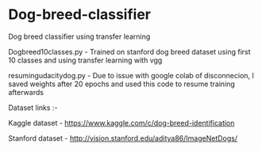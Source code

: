 # Dog-breed-classifier
Dog breed classifier using transfer learning

Dogbreed10classes.py - Trained on stanford dog breed dataset using first 10 classes and using transfer learning with vgg

resumingudacitydog.py - Due to issue with google colab of disconnecion, I saved weights after 20 epochs and used this code to resume training afterwards

Dataset links :- 

Kaggle dataset - https://www.kaggle.com/c/dog-breed-identification

Stanford dataset - http://vision.stanford.edu/aditya86/ImageNetDogs/
